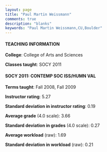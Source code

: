 ```yaml
---
layout: page
title: "Paul Martin Weissmann" 
comments: true
description: "blanks"
keywords: "Paul Martin Weissmann,CU,Boulder"
---
```

<head>
<script src="https://ajax.googleapis.com/ajax/libs/jquery/2.1.3/jquery.min.js"></script>
<script src="https://dl.dropboxusercontent.com/s/pc42nxpaw1ea4o9/highcharts.js?dl=0"></script>
<!-- <script src="../assets/js/highcharts.js"></script> -->
<style type="text/css">@font-face {
	font-family: "Bebas Neue";
	src: url(https://www.filehosting.org/file/details/544349/BebasNeue Regular.otf) format("opentype");
	}
	h1.Bebas { 
		font-family: "Bebas Neue", Verdana, Tahoma;
	}
</style>
</head>
	   
#### TEACHING INFORMATION

**College**: College of Arts and Sciences

**Classes taught**: SOCY 2011

#### SOCY 2011: CONTEMP SOC ISS/HUMN VAL

**Terms taught**: Fall 2008, Fall 2009

**Instructor rating**: 5.27

**Standard deviation in instructor rating**: 0.19

**Average grade** (4.0 scale): 3.66

**Standard deviation in grades** (4.0 scale): 0.27

**Average workload** (raw): 1.69

**Standard deviation in workload** (raw): 0.21

